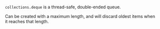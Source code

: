 `collections.deque` is a thread-safe, double-ended queue.

Can be created with a maximum length, and will discard oldest items when it reaches that length.


